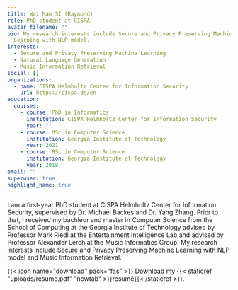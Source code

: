 ```yaml
---
title: Wai Man SI (Raymond)
role: PhD student at CISPA
avatar_filename: ""
bio: My research interests include Secure and Privacy Preserving Machine
  Learning with NLP model.
interests:
  - Secure and Privacy Preserving Machine Learning
  - Natural Language Generation
  - Music Information Retrieval
social: []
organizations:
  - name: CISPA Helmholtz Center for Information Security
    url: https://cispa.de/en
education:
  courses:
    - course: PhD in Informatics
      institution: CISPA Helmholtz Center for Information Security
      year: ""
    - course: MSc in Computer Science
      institution: Georgia Institute of Technology
      year: 2021
    - course: BSc in Computer Science
      institution: Georgia Institute of Technology
      year: 2018
email: ""
superuser: true
highlight_name: true
---
```

I am a first-year PhD student at CISPA Helmholtz Center for Information Security, supervised by Dr. Michael Backes and Dr. Yang Zhang. Prior to that, I received my bachleor and master in Computer Science from the School of Computing at the Georgia Institute of Technology advised by Professor Mark Riedl at the Entertainment Intelligence Lab and advised by Professor Alexander Lerch at the Music Informatics Group. My research interests include Secure and Privacy Preserving Machine Learning with NLP model and Music Information Retrieval.



{{< icon name="download" pack="fas" >}} Download my {{< staticref "uploads/resume.pdf" "newtab" >}}resumé{{< /staticref >}}.
